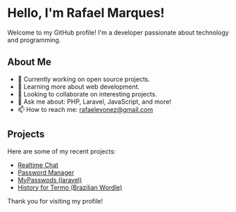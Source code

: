 # Hello, I'm Rafael Marques!

Welcome to my GitHub profile! I'm a developer passionate about technology and programming.

## About Me

- 🔭 Currently working on open source projects.
- 🌱 Learning more about web development.
- 👯 Looking to collaborate on interesting projects.
- 💬 Ask me about: PHP, Laravel, JavaScript, and more!
- 📫 How to reach me: [rafaelevonez@gmail.com](mailto:rafaelevonez@gmail.com)

## Projects

Here are some of my recent projects:

<ul>
  <li><a href="https://github.com/Rafael24-10/Chat">Realtime Chat</a></li>
  <li><a href="https://github.com/Rafael24-10/password_manager">Password Manager</a></li>
  <li><a href="https://github.com/Rafael24-10/MyPasswords">MyPasswods (laravel)</a></li>
  <li><a href="https://github.com/Rafael24-10/history_for_termo">History for Termo (Brazilian Wordle)</a></li>
</ul>

Thank you for visiting my profile!
